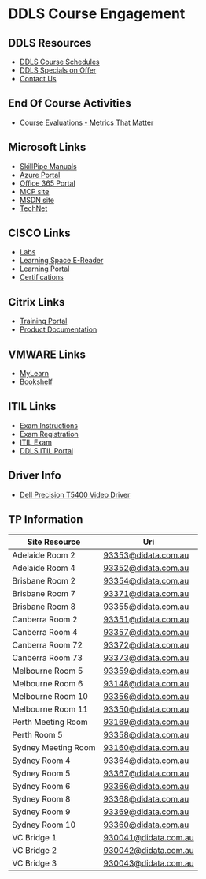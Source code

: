 # DDLS Course Engagement

## DDLS Resources
- [DDLS Course Schedules](https://www.ddls.com.au/schedules/)
- [DDLS Specials on Offer](https://www.ddls.com.au/offers/)
- [Contact Us](https://www.ddls.com.au/contact-us/) 
## End Of Course Activities
- [Course Evaluations - Metrics That Matter](https://www.metricsthatmatter.com/dim319)
## Microsoft Links
- [SkillPipe Manuals](https://www.skillpipe.com/)
- [Azure Portal](https://portal.azure.com/)
- [Office 365 Portal](https://portal.office.com/)
- [MCP site](https://mcp.microsoft.com/)
- [MSDN site](http://msdn.microsoft.com/)
- [TechNet](http://technet.microsoft.com/)
## CISCO Links
- [Labs](http://ciscolabs.ddls.com.au/)
- [Learning Space E-Reader](https://learningspace.cisco.com/)
- [Learning Portal](https://cll1.cisco.com/users/pblogin)
- [Certifications](http://www.cisco.com/go/certifications)
## Citrix Links
- [Training Portal](https://training.citrix.com)
- [Product Documentation](https://docs.citrix.com)
## VMWARE Links
- [MyLearn](http://mylearn.vmware.com/)
- [Bookshelf](https://online.vitalsource.com/signin)
## ITIL Links
- [Exam Instructions](ftp://gears.ddls.com.au/Resources/ITILExamInstructions.pdf)
- [Exam Registration](https://candidate.peoplecert.org/)
- [ITIL Exam](https://webates.peoplecert.org/)
- [DDLS ITIL Portal](http://ddls.net.au/portal/)
## Driver Info
- [Dell Precision T5400 Video Driver](http://download.windowsupdate.com/d/msdownload/update/driver/drvs/2016/03/200014607_69c24b2b1acd811068d57d2630603959cb7b4290.cab)
## TP Information
Site Resource|Uri
---|---
Adelaide Room 2 |93353@didata.com.au
Adelaide Room 4|93352@didata.com.au
Brisbane Room 2|93354@didata.com.au
Brisbane Room 7|93371@didata.com.au
Brisbane Room 8|93355@didata.com.au
Canberra Room 2|93351@didata.com.au
Canberra Room 4|93357@didata.com.au
Canberra Room 72|93372@didata.com.au
Canberra Room 73|93373@didata.com.au
Melbourne Room 5|93359@didata.com.au
Melbourne Room 6|93148@didata.com.au
Melbourne Room 10|93356@didata.com.au
Melbourne Room 11|93350@didata.com.au
Perth Meeting Room|93169@didata.com.au
Perth Room 5|93358@didata.com.au
Sydney Meeting Room|93160@didata.com.au
Sydney Room 4|93364@didata.com.au
Sydney Room 5|93367@didata.com.au
Sydney Room 6|93366@didata.com.au
Sydney Room 8|93368@didata.com.au
Sydney Room 9|93369@didata.com.au
Sydney Room 10|93360@didata.com.au
VC Bridge 1|930041@didata.com.au
VC Bridge 2|930042@didata.com.au
VC Bridge 3|930043@didata.com.au


